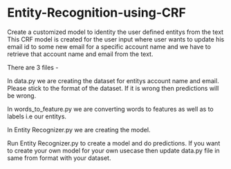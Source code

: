 # Entity-Recognition-using-CRF
Create a customized model to identity the user defined entitys from the text
This CRF model is created for the user input where user wants to update his email id to some new email for a specific account name and we have to retrieve that account name and email from the text.

There are 3 files -

In data.py we are creating the dataset for entitys account name and email. Please stick to the format of the dataset. If it is wrong then predictions will be wrong.

In words_to_feature.py we are converting words to features as well as to labels i.e our entitys.

In Entity Recognizer.py we are creating the model.

Run Entity Recognizer.py to create a model and do predictions. If you want to create your own model for your own usecase then update data.py file in same from format with your dataset.
